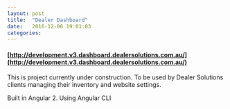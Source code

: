 ```yaml
---
layout: post
title:  "Dealer Dashboard"
date:   2016-12-06 19:01:03
categories: 
---
```


#### [http://development.v3.dashboard.dealersolutions.com.au/](http://development.v3.dashboard.dealersolutions.com.au/)

This is project currently under construction. To be used by Dealer Solutions clients managing their inventory and website settings.

Built in Angular 2. Using Angular CLI
